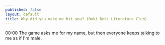 ```yaml
---
published: false
layout: default
title: Why did you make me hit you? (Doki Doki Literature Club)
---
```

00:00 The game asks me for my name, but then everyone keeps talking to me as if I'm male.